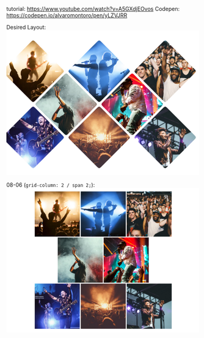 tutorial: https://www.youtube.com/watch?v=A5GXdjEOvos
Codepen: https://codepen.io/alvaromontoro/pen/yLZVJRR

Desired Layout:
<br>![desired layout](images/desired-layout.jpg)</br>

08-06 (`grid-column: 2 / span 2;`): 
<br>![08-06](images/08-06.jpg)</br>